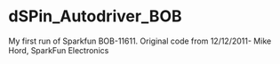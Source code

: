 dSPin_Autodriver_BOB
====================

My first run of Sparkfun BOB-11611. Original code from 12/12/2011- Mike Hord, SparkFun Electronics
